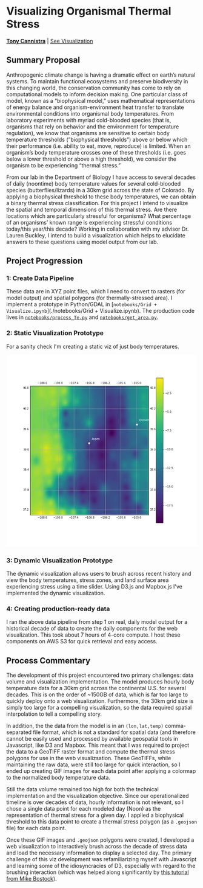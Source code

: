 # Visualizing Organismal Thermal Stress
[**Tony Cannistra**](anthonycannistra.com) | [See Visualization](https://cse512-18s.github.io/organismal-thermal-stress/)

## Summary Proposal 

Anthropogenic climate change is having a dramatic effect on earth’s natural systems. To maintain functional ecosystems and preserve biodiversity in this changing world, the conservation community has come to rely on computational models to inform decision making. One particular class of model, known as a “biophysical model,” uses mathematical representations of energy balance and organism-environment heat transfer to translate environmental conditions into organismal body temperatures. From laboratory experiments with myriad cold-blooded species (that is, organisms that rely on behavior and the environment for temperature regulation), we know that organisms are sensitive to certain body temperature thresholds (”biophysical thresholds”) above or below which their performance (i.e. ability to eat, move, reproduce) is limited. When an organism’s body temperature crosses one of these thresholds (i.e. goes below a lower threshold or above a high threshold), we consider the organism to be experiencing “thermal stress.”

From our lab in the Department of Biology I have access to several decades of daily (noontime) body temperature values for several cold-blooded species (butterflies/lizards) in a 30km grid across the state of Colorado. By applying a biophysical threshold to these body temperatures, we can obtain a binary thermal stress classification. For this project I intend to visualize the spatial and temporal dimensions of this thermal stress. Are there locations which are particularly stressful for organisms? What percentage of an organisms’ known range is experiencing stressful conditions today/this year/this decade? Working in collaboration with my advisor Dr. Lauren Buckley, I intend to build a visualization which helps to elucidate answers to these questions using model output from our lab.

## Project Progression

### 1: Create Data Pipeline

These data are in XYZ point files, which I need to convert to rasters (for model output) and spatial polygons (for thermally-stressed area). I implement a prototype in Python/GDAL in [`notebooks/Grid + Visualize.ipynb`](./notebooks/Grid + Visualize.ipynb). The production code lives in [`notebooks/process_Te.py`](./notebooks/process_Te.py) and [`notebooks/get_area.py`](./notebooks/get_area.py).

### 2: Static Visualization Prototype

For a sanity check I'm creating a static viz of just body temperatures. 

![test](./notebooks/testfigure.png)

### 3: Dynamic Visualization Prototype

The dynamic visualization allows users to brush across recent history and view the body temperatures, stress zones, and land surface area experiencing stress using a time slider. Using D3.js and Mapbox.js I've implemented the dynamic visualization.

### 4: Creating production-ready data

I ran the above data pipeline from step 1 on real, daily model output for a historical decade of data to create the daily components for the web visualization. This took about 7 hours of 4-core compute. I host these components on AWS S3 for quick retrieval and easy access. 

## Process Commentary

The development of this project encountered two primary challenges: data volume and visualization implementation. The model produces hourly body temperature data for a 30km grid across the continental U.S. for several decades. This is on the order of ~150GB of data, which is far too large to quickly deploy onto a web visualization. Furthermore, the 30km grid size is simply too large for a compelling visualization, so the data required spatial interpolation to tell a compelling story.

In addition, the the data from the model is in an `(lon,lat,temp)` comma-separated file format, which is not a standard for spatial data (and therefore cannot be easily used and processed by available geospatial tools in Javascript, like D3 and Mapbox. This meant that I was required to project the data to a GeoTIFF raster format and compute the thermal stress polygons for use in the web visualizsation. These GeoTIFFs, while maintaining the raw data, were still too large for quick interaction, so I ended up creating GIF images for each data point after applying a colormap to the normalized body temperature data. 

Still the data volume remained too high for both the technical implementation and the visualization objective. Since our operationalized timeline is over decades of data, hourly information is not relevant, so I chose a single data point for each modeled day (Noon) as the representation of thermal stress for a given day. I applied a biophysical threshold to this data point to create a thermal stress polygon (as a `.geojson` file) for each data point. 

Once these GIF images and `.geojson` polygons were created, I developed a web visualization to interactively brush across the decade of stress data and load the necessary information to display a selected day. The primary challenge of this viz development was refamiliarizing myself with Javascript and learning some of the idiosyncracies of D3, especially with regard to the brushing interaction (which was helped along significantly by [this tutorial from Mike Bostock](https://bl.ocks.org/mbostock/6498000)).


